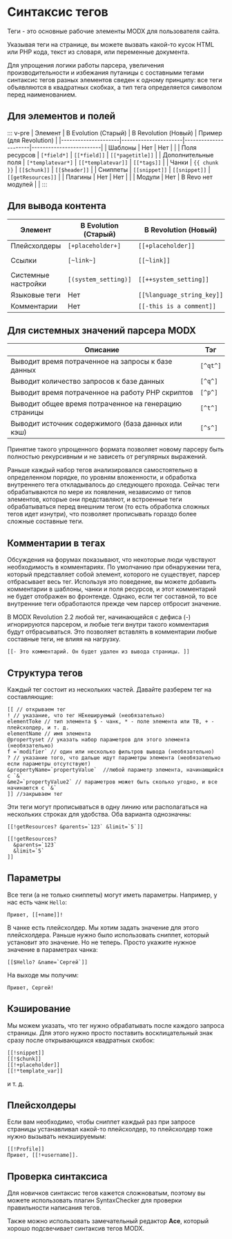 # Синтаксис тегов

Теги - это основные рабочие элементы MODX для пользователя сайта.

Указывая теги на странице, вы можете вызвать какой-то кусок HTML или PHP кода, текст из словаря, или переменные документа.

Для упрощения логики работы парсера, увеличения производительности и избежания путаницы с составными тегами синтаксис тегов разных элементов сведен к одному принципу: все теги объявляются в квадратных скобках, а тип тега определяется символом перед наименованием.

## Для элементов и полей

::: v-pre
| Элемент             | В Evolution (Старый) | В Revolution (Новый) | Пример (для Revolution) |
|---------------------|----------------------|----------------------|-------------------------|
| Шаблоны             | Нет                  | Нет                  |                         |
| Поля ресурсов       | `[*field*]`          | `[[*field]]`         | `[[*pagetitle]]`        |
| Дополнительные поля | `[*templatevar*]`    | `[[*templatevar]]`   | `[[*tags]]`             |
| Чанки               | `{{ chunk }}`        | `[[$chunk]]`         | `[[$header]]`           |
| Сниппеты            | `[[snippet]]`        | `[[snippet]]`        | `[[getResources]]`      |
| Плагины             | Нет                  | Нет                  |                         |
| Модули              | Нет                  | В Revo нет модулей   |                         |
:::

## Для вывода контента

| Элемент             | В Evolution (Старый) | В Revolution (Новый)       | Пример (для Revolution)        |
|---------------------|----------------------|----------------------------|--------------------------------|
| Плейсхолдеры        | `[+placeholder+]`    | `[[+placeholder]]`         | `[[+modx.user.id]]`            |
| Ссылки              | `[~link~]`           | `[[~link]]`                | `[[~[[*id]]? &scheme=`full`]]` |
| Системные настройки | `[(system_setting)]` | `[[++system_setting]]`     | `[[++site_start]]`             |
| Языковые теги       | Нет                  | `[[%language_string_key]]` |                                |
| Комментарии         | Нет                  | `[[-this is a comment]]`   |                                |

## Для системных значений парсера MODX

| Описание                                              | Тэг      |
|-------------------------------------------------------|----------|
| Выводит время потраченное на запросы к базе данных    | `[^qt^]` |
| Выводит количество запросов к базе данных             | `[^q^]`  |
| Выводит время потраченное на работу PHP скриптов      | `[^p^]`  |
| Выводит общее время потраченное на генерацию страницы | `[^t^]`  |
| Выводит источник содержимого (база данных или кэш)    | `[^s^]`  |

Принятие такого упрощенного формата позволяет новому парсеру быть полностью рекурсивным и не зависеть от регулярных выражений.

Раньше каждый набор тегов анализировался самостоятельно в определенном порядке, по уровням вложенности, и обработка внутреннего тега откладывалось до следующего прохода. Сейчас теги обрабатываются по мере их появления, независимо от типов элементов, которые они представляют, и встроенные теги обрабатываться перед внешним тегом (то есть обработка сложных тегов идет изнутри), что позволяет прописывать гораздо более сложные составные теги.

## Комментарии в тегах

Обсуждения на форумах показывают, что некоторые люди чувствуют необходимость в комментариях. По умолчанию при обнаружении тега, который представляет собой элемент, которого не существует, парсер отбрасывает весь тег. Используя это поведение, вы можете добавить комментарии в шаблоны, чанки и поля ресурсов, и этот комментарий не будет отображен во фронтенде. Однако, если тег составной, то все внутренние теги обработаются прежде чем парсер отбросит значение.

В MODX Revolution 2.2 любой тег, начинающейся с дефиса (-) игнорируются парсером, и любые теги внутри такого комментария будут отбрасываться. Это позволяет вставлять в комментарии любые составные теги, не влияя на нагрузку.

```modx
[[- Это комментарий. Он будет удален из вывода страницы. ]]
```

## Структура тегов

Каждый тег состоит из нескольких частей. Давайте разберем тег на составляющие:

```modx
[[ // открываем тег
! // указание, что тег НЕкешируемый (необязательно)
elementToke // тип элемента $ - чанк, * - поле элемента или ТВ, + - плейсхолдер, и т. д.
elementName // имя элемента
@propertyset // указать набор параметров для этого элемента (необязательно)
f =`modifier` // один или несколько фильтров вывода (необязательно)
? // указание того, что дальше идут параметры элемента (необязательно если параметры отсутствуют)
&propertyName=`propertyValue`  //любой параметр элемента, начинающийся с `&`
&me2=`propertyValue2` // параметров может быть сколько угодно, и все начинаются с `&`
]] //закрываем тег
```

Эти теги могут прописываться в одну линию или располагаться на нескольких строках для удобства. Оба варианта однозначны:

```modx
[[!getResources? &parents=`123` &limit=`5`]]

[[!getResources?
  &parents=`123`
  &limit=`5`
]]
```

## Параметры

Все теги (а не только сниппеты) могут иметь параметры. Например, у нас есть чанк `Hello`:

```modx
Привет, [[+name]]!
```

В чанке есть плейсхолдер. Мы хотим задать значение для этого плейсхолдера. Раньше нужно было использовать сниппет, который установит это значение. Но не теперь. Просто укажите нужное значение в параметрах чанка:

```modx
[[$Hello? &name=`Сергей`]]
```

На выходе мы получим:

```
Привет, Сергей!
```

## Кэширование

Мы можем указать, что тег нужно обрабатывать после каждого запроса страницы. Для этого нужно просто поставить восклицательный знак сразу после открывающихся квадратных скобок:

```modx
[[!snippet]]
[[!$chunk]]
[[!+placeholder]]
[[!*template_var]]
```

и т. д.

## Плейсхолдеры

Если вам необходимо, чтобы сниппет каждый раз при запросе страницы устанавливал какой-то плейсхолдер, то плейсхолдер тоже нужно вызывать некэшируемым:

```modx
[[!Profile]]
Привет, [[!+username]].
```

## Проверка синтаксиса

Для новичков синтаксис тегов кажется сложноватым, поэтому вы можете использовать плагин SyntaxChecker для проверки правильности написания тегов.

Также можно использовать замечательный редактор **Ace**, который хорошо подсвечивает синтаксив тегов MODX.

